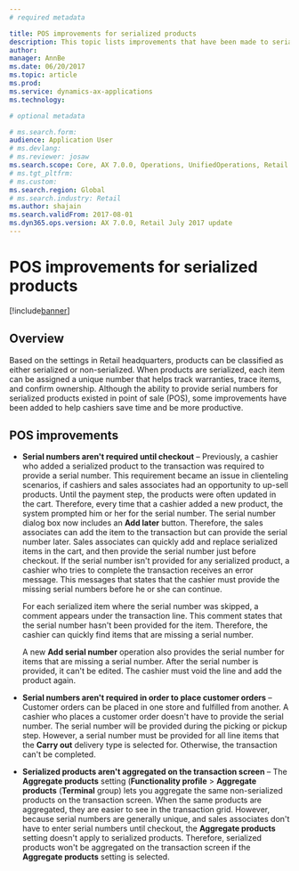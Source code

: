```yaml
---
# required metadata

title: POS improvements for serialized products
description: This topic lists improvements that have been made to serialized products to help you save time and be more productive.
author: 
manager: AnnBe
ms.date: 06/20/2017
ms.topic: article
ms.prod: 
ms.service: dynamics-ax-applications
ms.technology: 

# optional metadata

# ms.search.form:
audience: Application User
# ms.devlang: 
# ms.reviewer: josaw
ms.search.scope: Core, AX 7.0.0, Operations, UnifiedOperations, Retail
# ms.tgt_pltfrm: 
# ms.custom: 
ms.search.region: Global
# ms.search.industry: Retail
ms.author: shajain
ms.search.validFrom: 2017-08-01
ms.dyn365.ops.version: AX 7.0.0, Retail July 2017 update
---
```


# POS improvements for serialized products

[!include[banner](includes/banner.md)]

## Overview 
Based on the settings in Retail headquarters, products can be classified as either serialized or non-serialized. When products are serialized, each item can be assigned a unique number that helps track warranties, trace items, and confirm ownership. Although the ability to provide serial numbers for serialized products existed in point of sale (POS), some improvements have been added to help cashiers save time and be more productive.  

## POS improvements

- **Serial numbers aren't required until checkout** – Previously, a cashier who added a serialized product to the transaction was required to provide a serial number. This requirement became an issue in clienteling scenarios, if cashiers and sales associates had an opportunity to up-sell products. Until the payment step, the products were often updated in the cart. Therefore, every time that a cashier added a new product, the system prompted him or her for the serial number. The serial number dialog box now includes an **Add later** button. Therefore, the sales associates can add the item to the transaction but can provide the serial number later. Sales associates can quickly add and replace serialized items in the cart, and then provide the serial number just before checkout. If the serial number isn't provided for any serialized product, a cashier who tries to complete the transaction receives an error message. This messages that states that the cashier must provide the missing serial numbers before he or she can continue.

    For each serialized item where the serial number was skipped, a comment appears under the transaction line. This comment states that the serial number hasn't been provided for the item. Therefore, the cashier can quickly find items that are missing a serial number.

    A new **Add serial number** operation also provides the serial number for items that are missing a serial number. After the serial number is provided, it can't be edited. The cashier must void the line and add the product again. 
	
- **Serial numbers aren't required in order to place customer orders** – Customer orders can be placed in one store and fulfilled from another. A cashier who places a customer order doesn't have to provide the serial number. The serial number will be provided during the picking or pickup step. However, a serial number must be provided for all line items that the **Carry out** delivery type is selected for. Otherwise, the transaction can't be completed. 	
- **Serialized products aren't aggregated on the transaction screen** – The **Aggregate products** setting (**Functionality profile** \> **Aggregate products** (**Terminal** group) lets you aggregate the same non-serialized products on the transaction screen. When the same products are aggregated, they are easier to see in the transaction grid. However, because serial numbers are generally unique, and sales associates don't have to enter serial numbers until checkout, the **Aggregate products** setting doesn't apply to serialized products. Therefore, serialized products won't be aggregated on the transaction screen if the **Aggregate products** setting is selected.
